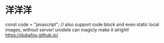 
# 洋洋洋

const code = "javascript";
// also support code block
and even static local images, without server! urodele can magicly make it alright!
https://dubafox.github.io/
